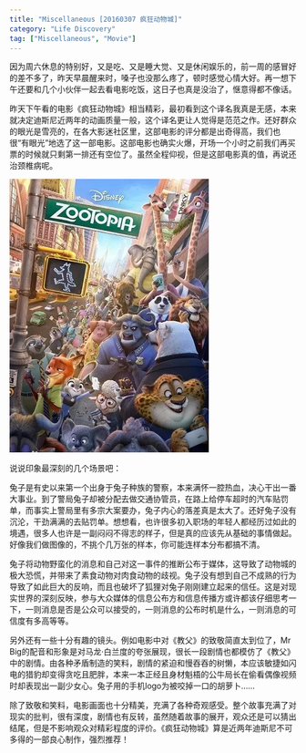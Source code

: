 ```yaml
---
title: "Miscellaneous [20160307 疯狂动物城]"
category: "Life Discovery"
tag: ["Miscellaneous", "Movie"]
---
```


因为周六休息的特别好，又是吃、又是睡大觉、又是休闲娱乐的，前一周的感冒好的差不多了，昨天早晨醒来时，嗓子也没那么疼了，顿时感觉心情大好。再一想下午还要和几个小伙伴一起去看电影吃饭，这日子也真是没治了，惬意得都不像话。

昨天下午看的电影《疯狂动物城》相当精彩，最初看到这个译名我真是无感，本来就决定迪斯尼近两年的动画质量一般，这个译名更让人觉得是范范之作。还好群众的眼光是雪亮的，在各大影迷社区里，这部电影的评分都是出奇得高，我们也很“有眼光”地选了这一部电影。这部电影也确实火爆，开场一个小时之前我们再买票的时候就只剩第一排还有空位了。虽然全程仰视，但是这部电影真的值，再说还治颈椎病呢。

<img class="img-responsive center-block" src="https://raw.githubusercontent.com/joshua19881228/my_blogs/master/Life_Discovery/Miscellaneous/figures/zootopia.jpg" alt="" width="350"/>

说说印象最深刻的几个场景吧：

兔子是有史以来第一个出身于兔子种族的警察，本来满怀一腔热血，决心干出一番大事业。到了警局兔子却被分配去做交通协管员，在路上给停车超时的汽车贴罚单，而事实上警局里有多宗大案要办，兔子内心的落差真是太大了。还好兔子没有沉沦，干劲满满的去贴罚单。想想看，也许很多初入职场的年轻人都经历过如此的境遇，很多人也许是一副闷闷不得志的样子，但是真的应该先从基础的事情做起。好像我们做图像的，不挑个几万张的样本，你可能连样本分布都搞不清。

兔子将动物野蛮化的消息和自己对这一事件的推断公布于媒体，这导致了动物城的极大恐慌，并带来了素食动物对肉食动物的歧视。兔子没有想到自己不成熟的行为导致了如此巨大的反响，而且也破坏了狐狸对兔子刚刚建立起来的信任。这是对现实世界的深刻反映，参与大众媒体的信息公布方和信息传播方或许都该仔细思考一下，一则消息是否是公众可以接受的，一则消息的公布时机是什么，一则消息的可信度有多高等等。

另外还有一些十分有趣的镜头。例如电影中对《教父》的致敬简直太到位了，Mr Big的配音和形象是对马龙·白兰度的夸张展现，很长一段剧情也都模仿了《教父》中的剧情。由各种矛盾制造的笑料，剧情的紧迫和慢吞吞的树懒，本应该敏捷如闪电的猎豹却变得贪吃且肥胖，本来一本正经且身材魁梧的公牛局长在偷看偶像视频时却表现出一副少女心。兔子用的手机logo为被咬掉一口的胡萝卜……

除了致敬和笑料，电影画面也十分精美，充满了各种奇观感受。整个故事充满了对现实的批判，很有深度，剧情也有反转，虽然随着故事的展开，观众还是可以猜出结尾，但是不影响观众对精彩程度的评价。《疯狂动物城》算是近两年迪斯尼不可多得的一部良心制作，强烈推荐！
